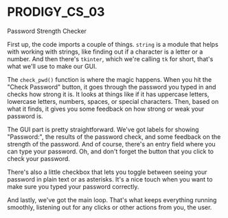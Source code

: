 # PRODIGY_CS_03
Password Strength Checker

First up, the code imports a couple of things. `string` is a module that helps with working with strings, like finding out if a character is a letter or a number. And then there's `tkinter`, which we're calling `tk` for short, that's what we'll use to make our GUI.

The `check_pwd()` function is where the magic happens. When you hit the "Check Password" button, it goes through the password you typed in and checks how strong it is. It looks at things like if it has uppercase letters, lowercase letters, numbers, spaces, or special characters. Then, based on what it finds, it gives you some feedback on how strong or weak your password is.

The GUI part is pretty straightforward. We've got labels for showing "Password:", the results of the password check, and some feedback on the strength of the password. And of course, there's an entry field where you can type your password. Oh, and don't forget the button that you click to check your password.

There's also a little checkbox that lets you toggle between seeing your password in plain text or as asterisks. It's a nice touch when you want to make sure you typed your password correctly.

And lastly, we've got the main loop. That's what keeps everything running smoothly, listening out for any clicks or other actions from you, the user.
